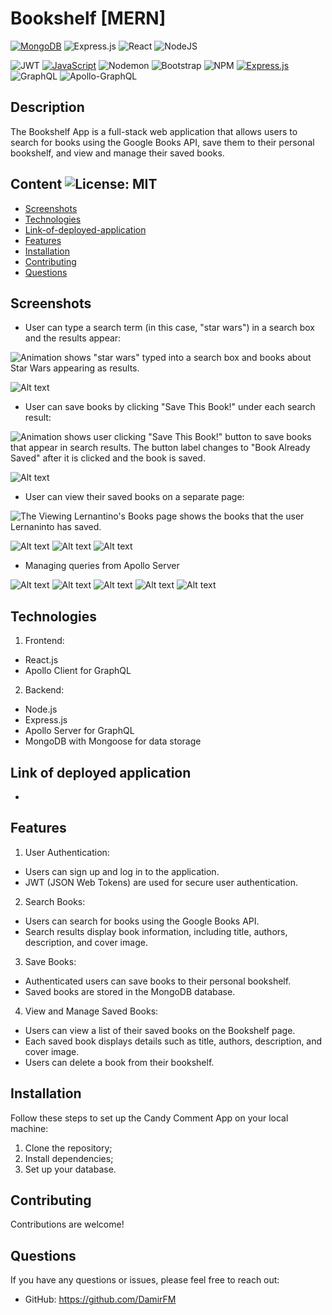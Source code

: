 # Bookshelf [MERN]
[![MongoDB](https://img.shields.io/badge/MongoDB-%234ea94b.svg?style=for-the-badge&logo=mongodb&logoColor=white)](https://www.mongodb.com)
![Express.js](https://img.shields.io/badge/express.js-%23404d59.svg?style=for-the-badge&logo=express&logoColor=%2361DAFB)
![React](https://img.shields.io/badge/react-%2320232a.svg?style=for-the-badge&logo=react&logoColor=%2361DAFB)
![NodeJS](https://img.shields.io/badge/node.js-6DA55F?style=for-the-badge&logo=node.js&logoColor=white)


![JWT](https://img.shields.io/badge/JWT-black?style=for-the-badge&logo=JSON%20web%20tokens)
[![JavaScript](https://img.shields.io/badge/JavaScript-F7DF1E?style=for-the-badge&logo=javascript&logoColor=black)](https://www.javascript.com)
![Nodemon](https://img.shields.io/badge/Nodemon-76D04B.svg?style=for-the-badge&logo=Nodemon&logoColor=white)
![Bootstrap](https://img.shields.io/badge/Bootstrap-7952B3.svg?style=for-the-badge&logo=Bootstrap&logoColor=white)
![NPM](https://img.shields.io/badge/NPM-%23CB3837.svg?style=for-the-badge&logo=npm&logoColor=white)
[![Express.js](https://img.shields.io/badge/Express.js-000000?style=for-the-badge&logo=express&logoColor=white)](https://expressjs.com/)
![GraphQL](https://img.shields.io/badge/GraphQL-E10098.svg?style=for-the-badge&logo=GraphQL&logoColor=white)
![Apollo-GraphQL](https://img.shields.io/badge/-ApolloGraphQL-311C87?style=for-the-badge&logo=apollo-graphql)

## Description

The Bookshelf App is a full-stack web application that allows users to search for books using the Google Books API, save them to their personal bookshelf, and view and manage their saved books.

## Content ![License: MIT](https://img.shields.io/badge/License-MIT-yellow.svg) 

- [Screenshots](#Screenshots)
- [Technologies](#Technologies)
- [Link-of-deployed-application](#Link-of-deployed-application)
- [Features](#Features)
- [Installation](#Installation)
- [Contributing](#Contributing)
- [Questions](#Questions)

## Screenshots

- User can type a search term (in this case, "star wars") in a search box and the results appear:

![Animation shows "star wars" typed into a search box and books about Star Wars appearing as results.](./assets/21-mern-homework-demo-01.gif)

![Alt text](./assets/1.png "Welcome screen")


- User can save books by clicking "Save This Book!" under each search result:

![Animation shows user clicking "Save This Book!" button to save books that appear in search results. The button label changes to "Book Already Saved" after it is clicked and the book is saved.](./assets/21-mern-homework-demo-02.gif)

![Alt text](./assets/2.png "Welcome screen")

- User can view their saved books on a separate page:

![The Viewing Lernantino's Books page shows the books that the user Lernaninto has saved.](./Assets/21-mern-homework-demo-03.gif)

![Alt text](./assets/3.png "Login page")
![Alt text](./assets/4.png "SignUp page")
![Alt text](./assets/5.png "Separate page")

- Managing queries from Apollo Server 

![Alt text](./assets/Login.png "Login query")
![Alt text](./assets/Query_ME.png "Query_ME")
![Alt text](./assets/Signup.png "Signup query")
![Alt text](./assets/SaveBook.png "SaveBook query")
![Alt text](./assets/RemoveBook.png "RemoveBook query")

## Technologies

1. Frontend:
- React.js
- Apollo Client for GraphQL

2. Backend:
- Node.js
- Express.js
- Apollo Server for GraphQL
- MongoDB with Mongoose for data storage

## Link of deployed application

- 

## Features

1. User Authentication:
- Users can sign up and log in to the application.
- JWT (JSON Web Tokens) are used for secure user authentication.
2. Search Books:
- Users can search for books using the Google Books API.
- Search results display book information, including title, authors, description, and cover image.
3. Save Books:
- Authenticated users can save books to their personal bookshelf.
- Saved books are stored in the MongoDB database.
4. View and Manage Saved Books:
- Users can view a list of their saved books on the Bookshelf page.
- Each saved book displays details such as title, authors, description, and cover image.
- Users can delete a book from their bookshelf.

## Installation

Follow these steps to set up the Candy Comment App on your local machine:

1. Clone the repository;
2. Install dependencies;
3. Set up your database.

## Contributing

Contributions are welcome!

## Questions
If you have any questions or issues, please feel free to reach out:
- GitHub: https://github.com/DamirFM
